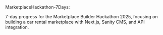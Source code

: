 MarketplaceHackathon-7Days:

7-day progress for the Marketplace Builder Hackathon 2025, focusing on building a car rental marketplace with Next.js, Sanity CMS, and API integration.
